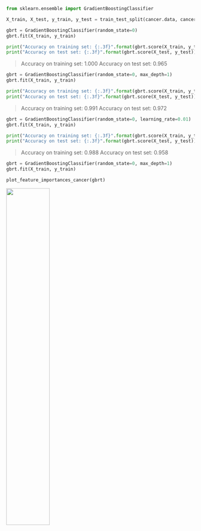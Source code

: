 ```python
from sklearn.ensemble import GradientBoostingClassifier

X_train, X_test, y_train, y_test = train_test_split(cancer.data, cancer.target, random_state=0)

gbrt = GradientBoostingClassifier(random_state=0)
gbrt.fit(X_train, y_train)

print("Accuracy on training set: {:.3f}".format(gbrt.score(X_train, y_train)))
print("Accuracy on test set: {:.3f}".format(gbrt.score(X_test, y_test)))
```
> Accuracy on training set: 1.000
> Accuracy on test set: 0.965


```python
gbrt = GradientBoostingClassifier(random_state=0, max_depth=1)
gbrt.fit(X_train, y_train)

print("Accuracy on training set: {:.3f}".format(gbrt.score(X_train, y_train)))
print("Accuracy on test set: {:.3f}".format(gbrt.score(X_test, y_test)))
```

> Accuracy on training set: 0.991
> Accuracy on test set: 0.972

```python
gbrt = GradientBoostingClassifier(random_state=0, learning_rate=0.01)
gbrt.fit(X_train, y_train)

print("Accuracy on training set: {:.3f}".format(gbrt.score(X_train, y_train)))
print("Accuracy on test set: {:.3f}".format(gbrt.score(X_test, y_test)))
```

> Accuracy on training set: 0.988
> Accuracy on test set: 0.958


```python
gbrt = GradientBoostingClassifier(random_state=0, max_depth=1)
gbrt.fit(X_train, y_train)

plot_feature_importances_cancer(gbrt)
```

<img src ="https://img-blog.csdnimg.cn/c3a8d4b6cc2e47ddab73af3d8ce54952.png#pic_center" width = 48%>